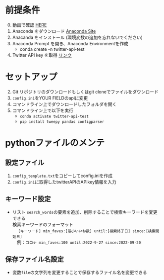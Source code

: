 <!-- # COVID Scouter 
## Pre-requisite
0. Check vid [HERE]()
1. Download Anaconda from the [Anaconda Site](https://www.anaconda.com/products/distribution)
2. Install Anaconda (Don't forget to include PATH in Setting)
3. Open Anaconda Prompt and create your own Anaconda Environment
    - conda env create -f environment.yml
4. Get the Twitter API Key from [HERE](https://developer.twitter.com/en/portal/dashboard)

## Set Up 

2. Download Git Repository or using Git Clone to download the file 
3. Change the config.ini file to be your api in YOUR FIELD
4. Open folder on your CMD location
5. On your terminal/command line type
    - conda activate  -->

# 前提条件

0. 動画で確認 [HERE]()
1. Anaconda をダウンロード [Anaconda Site](https://www.anaconda.com/products/distribution)
2. Anacanda をインストール  (環境変数の追加を忘れないでください)
3. Anaconda Prompt を開き、Anaconda Environmentを作成
    - conda create -n twitter-api-test
4. Twitter API key を取得 [リンク](https://developer.twitter.com/en/portal/dashboard)

# セットアップ 

2. Git リポジトリのダウンロードもしくはgit cloneでファイルをダウンロード
3. `config.ini`をYOUR FIELDのapiに変更
4. コマンドライン上でダウンロードしたフォルダを開く
5. コマンドライン上で以下を実行
    - ``` conda activate twitter-api-test ```
    - ``` pip install tweepy pandas configparser ```

# pythonファイルのメンテ

## 設定ファイル
1. `config_template.txt`をコピーしてconfig.iniを作成
2. `config.ini`に取得したtwitterAPIのAPIkey情報を入力

## キーワード設定
* リスト ```search_words```の要素を追加、削除することで検索キーワードを変更できる  
検索キーワードのフォーマット  
　 ``` [キーワード] min_faves:[最小いいね数] until:[検索終了日] since:[検索開始日]  ```  
　例：```コロナ min_faves:100 until:2022-9-27 since:2022-09-20```

## 保存ファイル名設定
* 変数```file```の文字列を変更することで保存するファイル名を変更できる
